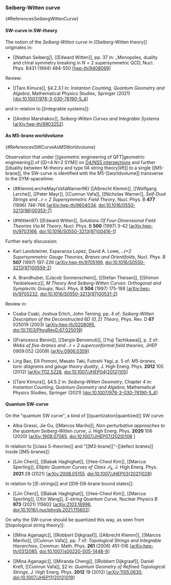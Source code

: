 

### Seiberg-Witten curve
 {#ReferencesSeibergWittenCurve}

#### SW-curve in SW-theory

The notion of the *Seiberg-Witten curve* in [[Seiberg-Witten theory]] originates in:

* [[Nathan Seiberg]], [[Edward Witten]], pp. 37 in: _Monopoles, duality and chiral symmetry breaking in $N=2$
supersymmetric QCD, Nucl. Phys. B431 (1994) 484-550 &lbrack;[hep-th/9408099](https://arxiv.org/abs/hep-th/9408099)&rbrack;

Review:

* [[Taro Kimura]], §4.2.3.1 in: *Instanton Counting, Quantum Geometry and Algebra*, Mathematical Physics Studies, Springer (2021) &lbrack;[doi:10.1007/978-3-030-76190-5_4](https://doi.org/10.1007/978-3-030-76190-5_4)&rbrack;

and in relation to [[integrable systems]]:

* [[Andrei Marshakov]], *Seiberg-Witten Curves and Integrable Systems* &lbrack;[arXiv:hep-th/9903252](https://arxiv.org/abs/hep-th/9903252)&rbrack;


#### As M5-brane worldvolume
 {#ReferencesSWCurveAsM5Worldvolume}

Observation that under [[geometric engineering of QFT|geometric engineering]] of [[D=4 N=2 SYM]] on [D4/NS5 intersections](NS5-brane#D4EndingOnNS5) and further [[duality between M-theory and type IIA string theory|lift]] to a single [[M5-brane]], the SW-curve is identified with the M5-[[worldvolume]] transverse to the SYM-spacetime:

* {#KlemmLercheMayrVafaWarner96} [[Albrecht Klemm]], [[Wolfgang Lerche]], [[Peter Mayr]], [[Cumrun Vafa]], [[Nicholas Warner]], _Self-Dual Strings and $\mathcal{N}=2$ Supersymmetric Field Theory_, Nucl. Phys. B **477** (1996) 746-766 &lbrack;[arXiv:hep-th/9604034](http://arxiv.org/abs/hep-th/9604034), <a href="https://doi.org/10.1016/0550-3213(96)00353-7">doi:10.1016/0550-3213(96)00353-7</a>&rbrack; 

* {#Witten97} [[Edward Witten]], *Solutions Of Four-Dimensional Field Theories Via M Theory*, Nucl. Phys. B **500** (1997) 3-42 &lbrack;[arXiv:hep-th/9703166](http://arxiv.org/abs/hep-th/9703166), <a href="https://doi.org/10.1016/S0550-3213(97)00416-1">doi:10.1016/S0550-3213(97)00416-1</a>&rbrack; 
 
Further early discussion:

* Karl Landsteiner, Esperanza Lopez, David A. Lowe, *$\mathcal{N}$=2 Supersymmetric Gauge Theories, Branes and Orientifolds*, Nucl. Phys. B **507** (1997) 197-226 &lbrack;[arXiv:hep-th/9705199](https://arxiv.org/abs/hep-th/9705199), <a href="https://doi.org/10.1016/S0550-3213(97)00559-2">doi:10.1016/S0550-3213(97)00559-2</a>&rbrack;

* A. Brandhuber, [[Jacob Sonnenschein]], [[Stefan Theisen]], [[Shimon Yankielowicz]], *M Theory And Seiberg-Witten Curves: Orthogonal and Symplectic Groups*, Nucl. Phys. B **504** (1997) 175-188 &lbrack;[arXiv:hep-th/9705232](https://arxiv.org/abs/hep-th/9705232), <a href="https://doi.org/10.1016/S0550-3213(97)00531-2">doi:10.1016/S0550-3213(97)00531-2</a>&rbrack;

Review in:

* Csaba Csaki, Joshua Erlich, John Terning, pp. 4 of; *Seiberg-Witten Description of the Deconstructed 6D $(0,2)$ Theory*, Phys. Rev. D **67** 025019 (2003) &lbrack;[arXiv:hep-th/0208095](https://arxiv.org/abs/hep-th/0208095), [doi:10.1103/PhysRevD.67.025019](https://doi.org/10.1103/PhysRevD.67.025019)&rbrack;

* [[Francesco Benini]], [[Sergio Benvenuti]], [[Yuji Tachikawa]], p. 2 of: _Webs of five-branes and $\mathcal{N}=2$ superconformal field theories_, JHEP 0909:052 (2009) &lbrack;[arXiv:0906.0359](https://arxiv.org/abs/0906.0359)&rbrack;

* Ling Bao, Elli Pomoni, Masato Taki, Futoshi Yagi, p. 5 of: *M5-branes, toric diagrams and gauge theory duality*, J. High Energ. Phys. **2012** 105 (2012) &lbrack;[arXiv:1112.5228](https://arxiv.org/abs/1112.5228), <a href="https://doi.org/10.1007/JHEP04(2012)105">doi:10.1007/JHEP04(2012)105</a>&rbrack;

* [[Taro Kimura]], §4.5.2 in: *Seiberg–Witten Geometry*, Chapter 4 in: *Instanton Counting, Quantum Geometry and Algebra*, Mathematical Physics Studies, Springer (2021) &lbrack;[doi:10.1007/978-3-030-76190-5_4](https://doi.org/10.1007/978-3-030-76190-5_4)&rbrack;


#### Quantum SW-curve

On the "quantum SW curve", a kind of [[quantization|quantized]] SW curve:

* Alba Grassi, Jie Gu, [[Marcos Mariño]], *Non-perturbative approaches to the quantum Seiberg-Witten curve*,  J. High Energ. Phys. **2020** 106 (2020) &lbrack;[arXiv:1908.07065](https://arxiv.org/abs/1908.07065), <a href="https://doi.org/10.1007/JHEP07(2020)106">doi:10.1007/JHEP07(2020)106</a> &rbrack;


In relation to [[class S-theories]] and "[[M3-brane]]"-[[defect branes]] inside [[M5-branes]]:

* [[Jin Chen]], [[Babak Haghighat]], [[Hee-Cheol Kim]], [[Marcus Sperling]], *Elliptic Quantum Curves of Class $\mathcal{S}_k$*,  J. High Energ. Phys. **2021** 28 (2021) &lbrack;[arXiv:2008.05155](https://arxiv.org/abs/2008.05155), <a href="https://doi.org/10.1007/JHEP03(2021)028">doi:10.1007/JHEP03(2021)028</a>&rbrack;

In relation to [[E-strings]] and [[D6-D8-brane bound states]]:

* [[Jin Chen]], [[Babak Haghighat]], [[Hee-Cheol Kim]], [[Marcus Sperling]], [[Xin Wang]], *E-string Quantum Curve*, Nuclear Physics B **973** (2021) 115602 &lbrack;[arXiv:2103.16996](https://arxiv.org/abs/2103.16996), [doi:10.1016/j.nuclphysb.2021.115602](https://doi.org/10.1016/j.nuclphysb.2021.115602)&rbrack;

On why the SW-curve should be quantized this way, as seen from [[topological string theory]]:

* [[Mina Aganagic]], [[Robbert Dijkgraaf]], [[Albrecht Klemm]], [[Marcos Mariño]], [[Cumrun Vafa]], pp. 7 of: *Topological Strings and Integrable Hierarchies*, Commun. Math. Phys. **261** (2006) 451-516 &lbrack;[arXiv:hep-th/0312085](https://arxiv.org/abs/hep-th/0312085), [doi:10.1007/s00220-005-1448-9](https://doi.org/10.1007/s00220-005-1448-9)&rbrack;

* [[Mina Aganagic]], [[Miranda Cheng]], [[Robbert Dijkgraaf]], Daniel Krefl, [[Cumrun Vafa]], §2 in: *Quantum Geometry of Refined Topological Strings*, J. High Energ. Phys. **2012** 19 (2012) &lbrack;[arXiv:1105.0630](https://arxiv.org/abs/1105.0630), <a href="https://doi.org/10.1007/JHEP11(2012)019">doi:10.1007/JHEP11(2012)019</a>&rbrack;
